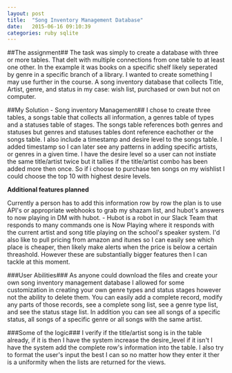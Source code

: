 ```yaml
---
layout: post
title:  "Song Inventory Management Database"
date:   2015-06-16 09:10:39
categories: ruby sqlite
---
```


##The assignment##
The task was simply to create a database with three or more tables. That delt with multiple connections from one table to at least one other. In the example it was books on a specific shelf likely seperated by genre in a specific branch of a library. I wanted to create something I may use further in the course. A song inventory database that collects Title, Artist, genre, and status in my case: wish list, purchased or own but not on computer.

##My Solution - Song inventory Management##
I chose to create three tables, a songs table that collects all information, a genres table of types and a statuses table of stages. The songs table references both genres and statuses but genres and statuses tables dont reference eachother or the songs table. I also include a timestamp and desire level to the songs table. I added timestamp so I can later see any patterns in adding specific artists, or genres in a given time. I have the desire level so a user can not instiate the same title/artist twice but it tallies if the title/artist combo has been added more then once. So if i choose to purchase ten songs on my wishlist I could choose the top 10 with highest desire levels.

**Additional features planned** 
 <p>Currently a person has to add this information row by row the plan is to use API's or appropriate webhooks to grab my shazam list, and hubot's answers to now playing in DM with hubot. - Hubot is a robot in our Slack Team that responds to many commands one is Now Playing where it responds with the current artist and song title playing on the school's speaker system. I'd also like to pull pricing from amazon and itunes so I can easily see which place is cheaper, then likely make alerts when the price is below a certain threashold. However these are substantially bigger features then I can tackle at this moment.</p>
 
###User Abilities###
 As anyone could download the files and create your own song inventory management database I allowed for some customization in creating your own genre types and status stages however not the ability to delete them. You can easily add a complete record, modify any parts of those records, see a complete song list, see a genre type list, and see the status stage list. In addition you can see all songs of a specific status, all songs of a specific genre or all songs with the same artist. 

###Some of the logic###
I verify if the title/artist song is in the table already, if it is then I have the system increase the desire_level if it isn't I have the system add the complete row's information into the table. I also try to format the user's input the best I can so no matter how they enter it ther is a uniformity when the lists are returned for the views.
